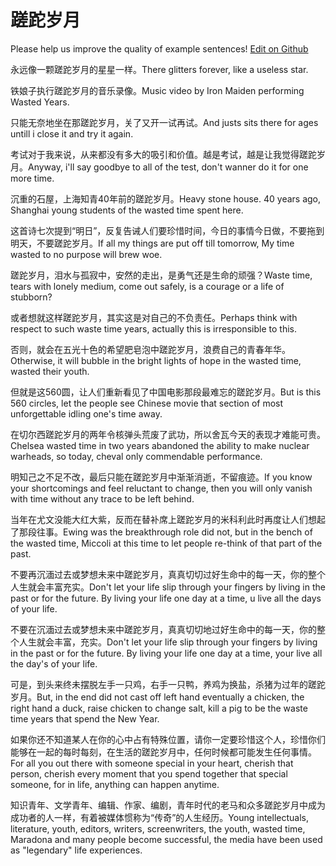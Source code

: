 # 蹉跎岁月

Please help us improve the quality of example sentences! [Edit on Github](https://github.com/jiyushe/jiyu-example-sentence-source/blob/main/chinese/cuotuosuiyue.md)

<p><span class="chinese">永远像一颗蹉跎岁月的星星一样。</span><span class="english">There glitters forever, like a useless star.</span></p>

<p><span class="chinese">铁娘子执行蹉跎岁月的音乐录像。</span><span class="english">Music video by Iron Maiden performing Wasted Years.</span></p>

<p><span class="chinese">只能无奈地坐在那蹉跎岁月，关了又开一试再试。</span><span class="english">And justs sits there for ages untill i close it and try it again.</span></p>

<p><span class="chinese">考试对于我来说，从来都没有多大的吸引和价值。越是考试，越是让我觉得蹉跎岁月。</span><span class="english">Anyway, i'll say goodbye to all of the test, don't wanner do it for one more time.</span></p>

<p><span class="chinese">沉重的石屋，上海知青40年前的蹉跎岁月。</span><span class="english">Heavy stone house. 40 years ago, Shanghai young students of the wasted time spent here.</span></p>

<p><span class="chinese">这首诗七次提到“明日”，反复告诫人们要珍惜时间，今日的事情今日做，不要拖到明天，不要蹉跎岁月。</span><span class="english">If all my things are put off till tomorrow, My time wasted to no purpose will brew woe.</span></p>

<p><span class="chinese">蹉跎岁月，泪水与孤寂中，安然的走出，是勇气还是生命的顽强？</span><span class="english">Waste time, tears with lonely medium, come out safely, is a courage or a life of stubborn?</span></p>

<p><span class="chinese">或者想就这样蹉跎岁月，其实这是对自己的不负责任。</span><span class="english">Perhaps think with respect to such waste time years, actually this is irresponsible to this.</span></p>

<p><span class="chinese">否则，就会在五光十色的希望肥皂泡中蹉跎岁月，浪费自己的青春年华。</span><span class="english">Otherwise, it will bubble in the bright lights of hope in the wasted time, wasted their youth.</span></p>

<p><span class="chinese">但就是这560圆，让人们重新看见了中国电影那段最难忘的蹉跎岁月。</span><span class="english">But is this 560 circles, let the people see Chinese movie that section of most unforgettable idling one's time away.</span></p>

<p><span class="chinese">在切尔西蹉跎岁月的两年令核弹头荒废了武功，所以舍瓦今天的表现才难能可贵。</span><span class="english">Chelsea wasted time in two years abandoned the ability to make nuclear warheads, so today, cheval only commendable performance.</span></p>

<p><span class="chinese">明知己之不足不改，最后只能在蹉跎岁月中渐渐消逝，不留痕迹。</span><span class="english">If you know your shortcomings and feel reluctant to change, then you will only vanish with time without any trace to be left behind.</span></p>

<p><span class="chinese">当年在尤文没能大红大紫，反而在替补席上蹉跎岁月的米科利此时再度让人们想起了那段往事。</span><span class="english">Ewing was the breakthrough role did not, but in the bench of the wasted time, Miccoli at this time to let people re-think of that part of the past.</span></p>

<p><span class="chinese">不要再沉湎过去或梦想未来中蹉跎岁月，真真切切过好生命中的每一天，你的整个人生就会丰富充实。</span><span class="english">Don't let your life slip through your fingers by living in the past or for the future. By living your life one day at a time, u live all the days of your life.</span></p>

<p><span class="chinese">不要在沉湎过去或梦想未来中蹉跎岁月，真真切切地过好生命中的每一天，你的整个人生就会丰富，充实。</span><span class="english">Don't let your life slip through your fingers by living in the past or for the future. By living your life one day at a time, your live all the day's of your life.</span></p>

<p><span class="chinese">可是，到头来终未摆脱左手一只鸡，右手一只鸭，养鸡为换盐，杀猪为过年的蹉跎岁月。</span><span class="english">But, in the end did not cast off left hand eventually a chicken, the right hand a duck, raise chicken to change salt, kill a pig to be the waste time years that spend the New Year.</span></p>

<p><span class="chinese">如果你还不知道某人在你的心中占有特殊位置，请你一定要珍惜这个人，珍惜你们能够在一起的每时每刻，在生活的蹉跎岁月中，任何时候都可能发生任何事情。</span><span class="english">For all you out there with someone special in your heart, cherish that person, cherish every moment that you spend together that special someone, for in life, anything can happen anytime.</span></p>

<p><span class="chinese">知识青年、文学青年、编辑、作家、编剧，青年时代的老马和众多蹉跎岁月中成为成功者的人一样，有着被媒体惯称为“传奇”的人生经历。</span><span class="english">Young intellectuals, literature, youth, editors, writers, screenwriters, the youth, wasted time, Maradona and many people become successful, the media have been used as "legendary" life experiences.</span></p>

